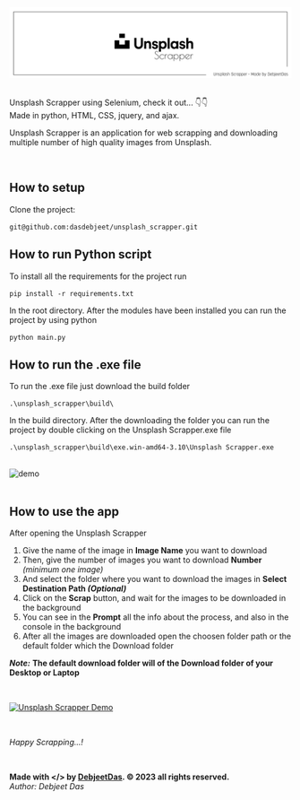 <!-- # <strong style="color:#ffffff;">Digit</strong>Recognizer. -->
<img src="https://raw.githubusercontent.com/dasdebjeet/unsplash_scrapper/main/static/assests/banner_scapper_logo.png?token=GHSAT0AAAAAABVUUNRO2SYW35ELAYREYOGSY6OJR5A">
<br><br>

Unsplash Scrapper using Selenium, check it out... 👇👇<br>
Made in python, HTML, CSS, jquery, and ajax.

Unsplash Scrapper is an application for web scrapping and downloading multiple number of high quality images from Unsplash.

<br>
<!-- Website: https://dasdebjeet.github.io -->


## How to setup

Clone the project:

    git@github.com:dasdebjeet/unsplash_scrapper.git

## How to run Python script

To install all the requirements for the project run

	pip install -r requirements.txt

In the root directory. After the modules have been installed you can run the project by using python

	python main.py

## How to run the .exe file

To run the .exe file just download the build folder

	.\unsplash_scrapper\build\

In the build directory. After the downloading the folder you can run the project by double clicking on the Unsplash Scrapper.exe file

	.\unsplash_scrapper\build\exe.win-amd64-3.10\Unsplash Scrapper.exe

<br>
<img src="./app_ui.png" alt="demo">
<br><br>

## How to use the app

After opening the Unsplash Scrapper
1. Give the name of the image in **Image Name** you want to download
2. Then, give the number of images you want to download **Number** *(minimum one image)*
3. And select the folder where you want to download the images in **Select Destination Path *(Optional)***
4. Click on the **Scrap** button, and wait for the images to be downloaded in the background
5. You can see in the **Prompt** all the info about the process, and also in the console in the background
6. After all the images are downloaded open the choosen folder path or the default folder which the Download folder

***Note:*** **The default download folder will of the Download folder of your Desktop or Laptop**

<br>

[![Unsplash Scrapper Demo](./app_ui.png)](app_demo.mp4)

<br>



 *Happy Scrapping...!*

<br>


**Made with </> by <a href="https://dasdebjeet.github.io">DebjeetDas</a>. © 2023 all rights reserved.**<br>
*Author: Debjeet Das*
